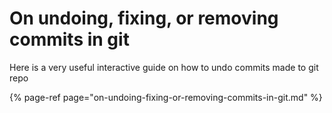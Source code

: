 # On undoing, fixing, or removing commits in git

Here is a very useful interactive guide on how to undo commits made to git repo

{% page-ref page="on-undoing-fixing-or-removing-commits-in-git.md" %}



